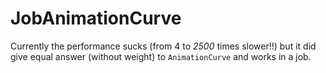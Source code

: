 # JobAnimationCurve

Currently the performance sucks (from 4 to _2500_ times slower!!) but it did give equal answer (without weight) to `AnimationCurve` and works in a job.
